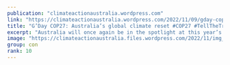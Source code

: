```yaml
---
publication: "climateactionaustralia.wordpress.com"
link: "https://climateactionaustralia.wordpress.com/2022/11/09/gday-cop27-australias-global-climate-reset-cop27-tellthetruth-highwaytohell-auspol-demand-climateaction-sdg13-juststopoil/"
title: "G’Day COP27: Australia’s global climate reset #COP27 #TellTheTruth #HighwayToHell #auspol demand #ClimateAction #SDG13 #JustStopOil"
excerpt: "Australia will once again be in the spotlight at this year’s United Nations (UN) climate talks in Egypt. After almost a decade of stalled climate policy, the federal government has legislated a new…"
image: "https://climateactionaustralia.files.wordpress.com/2022/11/img_1969.jpg"
group: con
rank: 10
---
```


